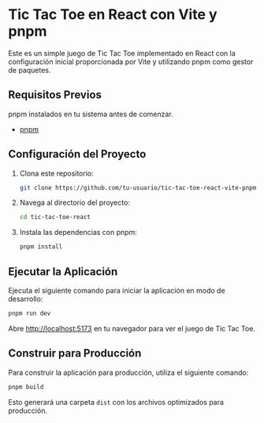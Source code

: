 # Tic Tac Toe en React con Vite y pnpm

Este es un simple juego de Tic Tac Toe implementado en React con la configuración inicial proporcionada por Vite y utilizando pnpm como gestor de paquetes.

## Requisitos Previos

pnpm instalados en tu sistema antes de comenzar.

- [pnpm](https://pnpm.io/)

## Configuración del Proyecto

1. Clona este repositorio:

   ```bash
   git clone https://github.com/tu-usuario/tic-tac-toe-react-vite-pnpm.git
   ```

2. Navega al directorio del proyecto:

   ```bash
   cd tic-tac-toe-react
   ```

3. Instala las dependencias con pnpm:

   ```bash
   pnpm install
   ```

## Ejecutar la Aplicación

Ejecuta el siguiente comando para iniciar la aplicación en modo de desarrollo:

```bash
pnpm run dev
```

Abre [http://localhost:5173](http://localhost:5173) en tu navegador para ver el juego de Tic Tac Toe.

## Construir para Producción

Para construir la aplicación para producción, utiliza el siguiente comando:

```bash
pnpm build
```

Esto generará una carpeta `dist` con los archivos optimizados para producción.
